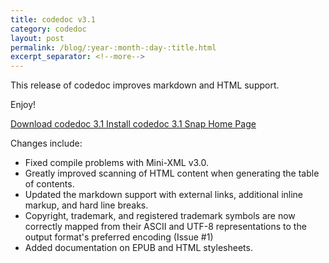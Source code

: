 ```yaml
---
title: codedoc v3.1
category: codedoc
layout: post
permalink: /blog/:year-:month-:day-:title.html
excerpt_separator: <!--more-->
---
```


This release of codedoc improves markdown and HTML support.

Enjoy!

<a class="btn btn-primary" href="https://github.com/michaelrsweet/codedoc/releases/tag/v3.1">Download codedoc 3.1 <span class="glyphicon glyphicon-download-alt" aria-hidden="true"></span></a>
<a class="btn btn-default" href="https://snapcraft.io/codedoc">Install codedoc 3.1 Snap <span class="glyphicon glyphicon-download-alt" aria-hidden="true"></span></a>
<a class="btn btn-default" href="/codedoc/index.html">Home Page <span class="glyphicon glyphicon-home" aria-hidden="true"></span></a>

<!--more-->

Changes include:

- Fixed compile problems with Mini-XML v3.0.
- Greatly improved scanning of HTML content when generating the table of
  contents.
- Updated the markdown support with external links, additional inline markup,
  and hard line breaks.
- Copyright, trademark, and registered trademark symbols are now correctly
  mapped from their ASCII and UTF-8 representations to the output format's
  preferred encoding (Issue #1)
- Added documentation on EPUB and HTML stylesheets.
